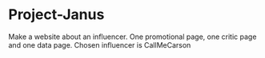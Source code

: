 # Project-Janus
 Make a website about an influencer. One promotional page, one critic page and one data page. Chosen influencer is CallMeCarson
